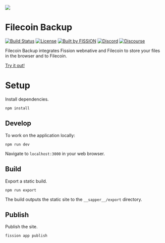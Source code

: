 ![](https://raw.githubusercontent.com/fission-suite/kit/6a20e9af963dd000903b1c6e64f9fbb2102ba472/images/badge-solid-colored.svg)

# Filecoin Backup

[![Build Status](https://github.com/fission-suite/filecoin-backup/workflows/Publish/badge.svg)](https://github.com/{user}/{repo}/actions)
[![License](https://img.shields.io/badge/License-Apache%202.0-blue.svg)](https://github.com/fission-suite/blob/master/LICENSE)
[![Built by FISSION](https://img.shields.io/badge/⌘-Built_by_FISSION-purple.svg)](https://fission.codes)
[![Discord](https://img.shields.io/discord/478735028319158273.svg)](https://discord.gg/zAQBDEq)
[![Discourse](https://img.shields.io/discourse/https/talk.fission.codes/topics)](https://talk.fission.codes)

Filecoin Backup integrates Fission webnative and Filecoin to store your files in the browser and to Filecoin.

[Try it out!](https://ancient-round-crab.fission.app/)

# Setup

Install dependencies.

```shell
npm install
```

## Develop

To work on the application locally:

```shell
npm run dev
```

Navigate to `localhost:3000` in your web browser.

## Build

Export a static build.

```shell
npm run export
```

The build outputs the static site to the `__sapper__/export` directory.

## Publish

Publish the site.

```shell
fission app publish
```
